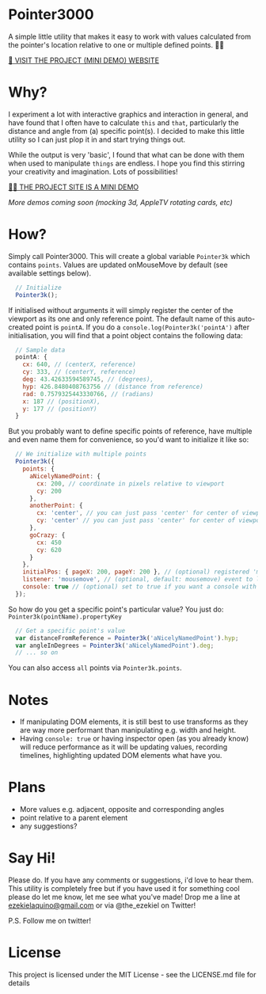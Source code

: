# Pointer3000
A simple little utility that makes it easy to work with values calculated from the pointer's location relative to one or multiple defined points. 🙋🏼

[🍒 VISIT THE PROJECT (MINI DEMO) WEBSITE](http://ezekielaquino.com/Pointer3000)

# Why?
I experiment a lot with interactive graphics and interaction in general, and have found that I often have to calculate `this` and `that`, particularly the distance and angle from (a) specific point(s). I decided to make this little utility so I can just plop it in and start trying things out.

While the output is very 'basic', I found that what can be done with them when used to manipulate `things` are endless. I hope you find this stirring your creativity and imagination. Lots of possibilities!

[💅🏾 THE PROJECT SITE IS A MINI DEMO](http://ezekielaquino.com/Pointer3000)

*More demos coming soon (mocking 3d, AppleTV rotating cards, etc)*


# How?
Simply call Pointer3000. This will create a global variable `Pointer3k` which contains `points`. Values are updated onMouseMove by default (see available settings below).

```js
  // Initialize
  Pointer3k();
```

If initialised without arguments it will simply register the center of the viewport as its one and only reference point. The default name of this auto-created point is `pointA`. If you do a `console.log(Pointer3k('pointA')` after initialisation, you will find that a point object contains the following data:

```js
  // Sample data
  pointA: {
    cx: 640, // (centerX, reference)
    cy: 333, // (centerY, reference)
    deg: 43.42633594589745, // (degrees),
    hyp: 426.8480408763756 // (distance from reference)
    rad: 0.7579325443330766, // (radians)
    x: 187 // (positionX),
    y: 177 // (positionY)
  }
```

But you probably want to define specific points of reference, have multiple and even name them for convenience, so you'd want to initialize it like so:

```js
  // We initialize with multiple points
  Pointer3k({
    points: {
      aNicelyNamedPoint: {
        cx: 200, // coordinate in pixels relative to viewport
        cy: 200
      },
      anotherPoint: {
        cx: 'center', // you can just pass 'center' for center of viewport
        cy: 'center' // you can just pass 'center' for center of viewport
      },
      goCrazy: {
        cx: 450
        cy: 620
      }
    },
    initialPos: { pageX: 200, pageY: 200 }, // (optional) registered 'mouse position' immediately on init. defaults to center
    listener: 'mousemove', // (optional, default: mousemove) event to listen to when updating values
    console: true // (optional) set to true if you want a console with values to be shown
  });
```

So how do you get a specific point's particular value? You just do: `Pointer3k(pointName).propertyKey`

```js
  // Get a specific point's value
  var distanceFromReference = Pointer3k('aNicelyNamedPoint').hyp;
  var angleInDegrees = Pointer3k('aNicelyNamedPoint').deg;
  // ... so on
```

You can also access `all` points via `Pointer3k.points`.


# Notes

- If manipulating DOM elements, it is still best to use transforms as they are way more performant than manipulating e.g. width and height.
- Having `console: true` or having inspector open (as you already know) will reduce performance as it will be updating values, recording timelines, highlighting updated DOM elements what have you.


# Plans

- More values e.g. adjacent, opposite and corresponding angles
- point relative to a parent element
- any suggestions?

# Say Hi!

Please do. If you have any comments or suggestions, i'd love to hear them. This utility is completely free but if you have used it for something cool please do let me know, let me see what you've made! Drop me a line at ezekielaquino@gmail.com or via @the_ezekiel on Twitter!

P.S. Follow me on twitter!

# License

This project is licensed under the MIT License - see the LICENSE.md file for details
